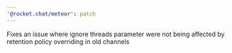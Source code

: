```yaml
---
'@rocket.chat/meteor': patch
---
```


Fixes an issue where ignore threads parameter were not being affected by retention policy overriding in old channels
